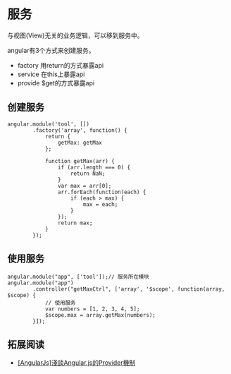 # 服务
与视图(View)无关的业务逻辑，可以移到服务中。

angular有3个方式来创建服务。
* factory 用return的方式暴露api
* service 在this上暴露api
* provide $get的方式暴露api

## 创建服务
```
angular.module('tool', [])
        .factory('array', function() {
            return {
                getMax: getMax
            };

            function getMax(arr) {
                if (arr.length === 0) {
                    return NaN;
                }
                var max = arr[0];
                arr.forEach(function(each) {
                    if (each > max) {
                        max = each;
                    }
                });
                return max;
            }
        });
```

## 使用服务
```
angular.module("app", ['tool']);// 服务所在模块
angular.module("app")
        .controller("getMaxCtrl", ['array', '$scope', function(array, $scope) {
            // 使用服务
            var numbers = [1, 2, 3, 4, 5];
            $scope.max = array.getMax(numbers);
        }]);
```


## 拓展阅读
* [[AngularJs]淺談Angular.js的Provider機制](http://kirkchen.logdown.com/posts/245678-angularjs-talking-about-the-angularjs-provider-mechanisms)